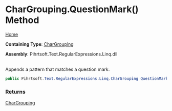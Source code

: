 # CharGrouping\.QuestionMark\(\) Method

[Home](../../../../../../README.md)

**Containing Type**: [CharGrouping](../README.md)

**Assembly**: Pihrtsoft\.Text\.RegularExpressions\.Linq\.dll

\
Appends a pattern that matches a question mark\.

```csharp
public Pihrtsoft.Text.RegularExpressions.Linq.CharGrouping QuestionMark()
```

### Returns

[CharGrouping](../README.md)

